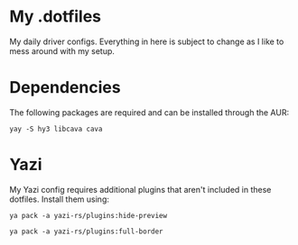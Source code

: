 # My .dotfiles
My daily driver configs. Everything in here is subject to change as I like to mess around with my setup.

# Dependencies
The following packages are required and can be installed through the AUR:

`yay -S hy3 libcava cava`

# Yazi
My Yazi config requires additional plugins that aren't included in these dotfiles. Install them using:

`ya pack -a yazi-rs/plugins:hide-preview`

`ya pack -a yazi-rs/plugins:full-border`

